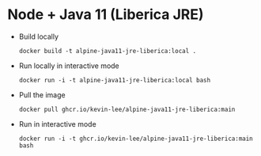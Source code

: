 # Node + Java 11 (Liberica JRE)

* Build locally
  ```shell
  docker build -t alpine-java11-jre-liberica:local .
  ```

* Run locally in interactive mode
  ```shell
  docker run -i -t alpine-java11-jre-liberica:local bash
  ```

* Pull the image
  ```shell
  docker pull ghcr.io/kevin-lee/alpine-java11-jre-liberica:main
  ```

* Run in interactive mode
  ```shell
  docker run -i -t ghcr.io/kevin-lee/alpine-java11-jre-liberica:main bash
  ```
